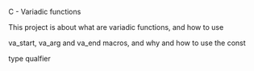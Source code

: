 C - Variadic functions

This project is about what are variadic functions, and how to use

va_start, va_arg and va_end macros, and why and how to use the const

type qualfier
